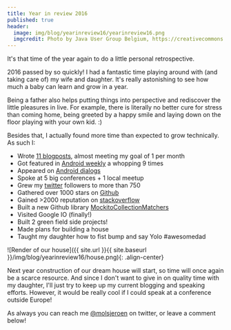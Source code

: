 ```yaml
---
title: Year in review 2016
published: true
header:
  image: img/blog/yearinreview16/yearinreview16.png
  imgcredit: Photo by Java User Group Belgium, https://creativecommons.org/licenses/by-nc-sa/2.0/, cropped
---
```

It's that time of the year again to do a little personal retrospective.

2016 passed by so quickly! I had a fantastic time playing around with (and taking care of) my wife and daughter. It's really astonishing to see how much a baby can learn and grow in a year.

Being a father also helps putting things into perspective and rediscover the little pleasures in live. For example, there is literally no better cure for stress than coming home, being greeted by a happy smile and laying down on the floor playing with your own kid. :)

Besides that, I actually found more time than expected to grow technically. As such I:

- Wrote [11 blogposts](http://jeroenmols.com/blog/), almost meeting my goal of 1 per month
- Got featured in [Android weekly](http://androidweekly.net/search?keyword=jeroen+mols&commit=Search) a whopping 9 times
- Appeared on [Android dialogs](https://www.youtube.com/watch?v=TxFaWXkBo2E)
- Spoke at 5 big conferences + 1 local meetup
- Grew my [twitter](https://twitter.com/molsjeroen) followers to more than 750
- Gathered over 1000 stars on [Github](http://github-awards.com/users/search?login=jeroenmols)
- Gained >2000 reputation on [stackoverflow](https://stackoverflow.com/users/2771851/jmols)
- Built a new Github library [MockitoCollectionMatchers](https://github.com/JeroenMols/MockitoCollectionMatchers)
- Visited Google IO (finally!)
- Built 2 green field side projects!
- Made plans for building a house
- Taught my daughter how to fist bump and say Yolo #awesomedad

![Render of our house]({{ site.url }}{{ site.baseurl }}/img/blog/yearinreview16/house.png){: .align-center}

Next year construction of our dream house will start, so time will once again be a scarce resource. And since I don't want to give in on quality time with my daughter, I'll just try to keep up my current blogging and speaking efforts. However, it would be really cool if I could speak at a conference outside Europe!

As always you can reach me [@molsjeroen](https://twitter.com/molsjeroen) on twitter, or leave a comment below!
